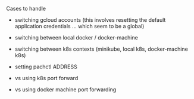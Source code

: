 
Cases to handle

- switching gcloud accounts (this involves resetting the default application credentials ... which seem to be a global)
- switching between local docker / docker-machine
- switching between k8s contexts (minikube, local k8s, docker-machine k8s)

- setting pachctl ADDRESS
- vs using k8s port forward
- vs using docker machine port forwarding




